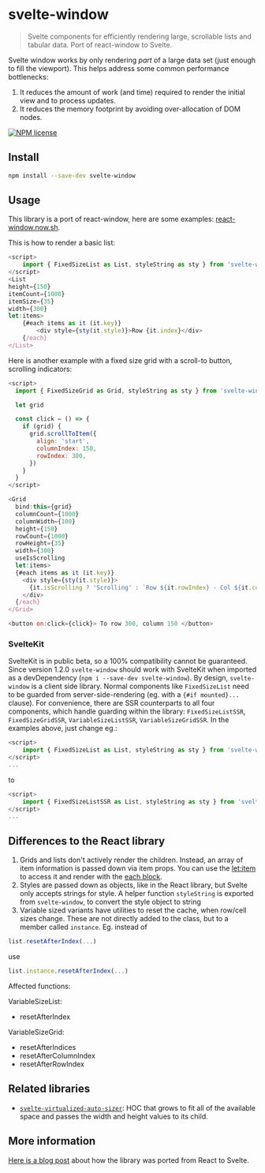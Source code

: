 # svelte-window

> Svelte components for efficiently rendering large, scrollable lists and tabular data. Port of react-window to Svelte.

Svelte window works by only rendering *part* of a large data set (just enough to fill the viewport). This helps address some common performance bottlenecks:
1. It reduces the amount of work (and time) required to render the initial view and to process updates.
2. It reduces the memory footprint by avoiding over-allocation of DOM nodes.

[![NPM license](https://img.shields.io/badge/license-mit-red.svg?style=for-the-badge)](LICENSE.md)

## Install

```bash
npm install --save-dev svelte-window
```

## Usage

This library is a port of react-window, here are some examples: [react-window.now.sh](https://react-window.now.sh/).

This is how to render a basic list:


```javascript
<script>
    import { FixedSizeList as List, styleString as sty } from 'svelte-window';
</script>
<List
height={150}
itemCount={1000}
itemSize={35}
width={300}
let:items>
    {#each items as it (it.key)}
        <div style={sty(it.style)}>Row {it.index}</div>        
    {/each}
</List>
```

Here is another example with a fixed size grid with a scroll-to button, scrolling indicators:

```javascript
<script>
  import { FixedSizeGrid as Grid, styleString as sty } from 'svelte-window'

  let grid

  const click = () => {
    if (grid) {
      grid.scrollToItem({
        align: 'start',
        columnIndex: 150,
        rowIndex: 300,
      })
    }
  }
</script>

<Grid
  bind:this={grid}
  columnCount={1000}
  columnWidth={100}
  height={150}
  rowCount={1000}
  rowHeight={35}
  width={300}
  useIsScrolling
  let:items>
  {#each items as it (it.key)}
    <div style={sty(it.style)}>
      {it.isScrolling ? 'Scrolling' : `Row ${it.rowIndex} - Col ${it.columnIndex}`}
    </div>
  {/each}
</Grid>

<button on:click={click}> To row 300, column 150 </button>
```

### SvelteKit

SvelteKit is in public beta, so a 100% compatibility cannot be guaranteed. Since version 1.2.0 `svelte-window` should work with SvelteKit when imported as a devDependency (`npm i --save-dev svelte-window`). By design, `svelte-window` is a client side library. Normal components like `FixedSizeList` need to be guarded from server-side-rendering (eg. with a `{#if mounted}...` clause). For convenience, there are SSR counterparts to all four components, which handle guarding within the library: `FixedSizeListSSR`, `FixedSizeGridSSR`, `VariableSizeListSSR`, `VariableSizeGridSSR`. In the examples above, just change eg.:

```javascript
<script>
    import { FixedSizeList as List, styleString as sty } from 'svelte-window';
</script>
...
```

to 

```javascript
<script>
    import { FixedSizeListSSR as List, styleString as sty } from 'svelte-window';
</script>
...
```

## Differences to the React library

1. Grids and lists don't actively render the children. Instead, an array of item information is passed down via item props. You can use the [let:item](https://svelte.dev/tutorial/slot-props) to access it and render with the [each block](https://svelte.dev/tutorial/each-blocks).
2. Styles are passed down as objects, like in the React library, but Svelte only accepts strings for style. A helper function `styleString` is exported from `svelte-window`, to convert the style object to string
3. Variable sized variants have utilities to reset the cache, when row/cell sizes change. These are not directly added to the class, but to a member called `instance`. Eg. instead of

```javascript
list.resetAfterIndex(...)
```

use 

```javascript
list.instance.resetAfterIndex(...)
```

Affected functions:

VariableSizeList:

- resetAfterIndex

VariableSizeGrid:

- resetAfterIndices
- resetAfterColumnIndex
- resetAfterRowIndex

## Related libraries

* [`svelte-virtualized-auto-sizer`](https://npmjs.com/package/svelte-virtualized-auto-sizer): HOC that grows to fit all of the available space and passes the width and height values to its child.

## More information

[Here is a blog post](https://gradientdescent.de/porting-react-window) about how the library was ported from React to Svelte.

